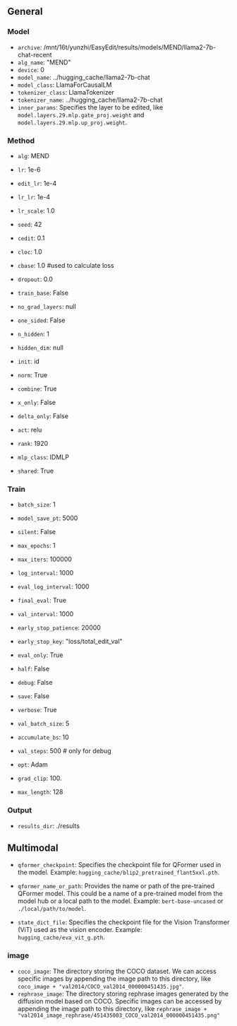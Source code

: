## General
### Model

- `archive`: /mnt/16t/yunzhi/EasyEdit/results/models/MEND/llama2-7b-chat-recent
- `alg_name`: "MEND"
- `device`: 0
- `model_name`: ../hugging_cache/llama2-7b-chat
- `model_class`: LlamaForCausalLM
- `tokenizer_class`: LlamaTokenizer
- `tokenizer_name`: ../hugging_cache/llama2-7b-chat
- `inner_params`: Specifies the layer to be edited, like `model.layers.29.mlp.gate_proj.weight` and `model.layers.29.mlp.up_proj.weight`.

### Method
- `alg`: MEND
- `lr`: 1e-6
- `edit_lr`: 1e-4
- `lr_lr`: 1e-4
- `lr_scale`: 1.0
- `seed`: 42
 
- `cedit`: 0.1
- `cloc`: 1.0
- `cbase`: 1.0 #used to calculate loss
 
- `dropout`: 0.0
- `train_base`: False
- `no_grad_layers`: null
- `one_sided`: False
- `n_hidden`: 1
- `hidden_dim`: null
- `init`: id
- `norm`: True
- `combine`: True
- `x_only`: False
- `delta_only`: False
- `act`: relu
- `rank`: 1920
- `mlp_class`: IDMLP
- `shared`: True

### Train
- `batch_size`: 1
- `model_save_pt`: 5000
- `silent`: False
- `max_epochs`: 1
- `max_iters`: 100000
- `log_interval`: 1000
- `eval_log_interval`: 1000
- `final_eval`: True
- `val_interval`: 1000
- `early_stop_patience`: 20000
- `early_stop_key`: "loss/total_edit_val"
- `eval_only`: True
- `half`: False
- `debug`: False
- `save`: False
- `verbose`: True

- `val_batch_size`: 5
- `accumulate_bs`: 10
- `val_steps`: 500 # only for debug
- `opt`: Adam
- `grad_clip`: 100.
- `max_length`: 128

### Output

- `results_dir`: ./results

## Multimodal
- `qformer_checkpoint`: Specifies the checkpoint file for QFormer used in the model. Example: `hugging_cache/blip2_pretrained_flant5xxl.pth`.

- `qformer_name_or_path`: Provides the name or path of the pre-trained QFormer model. This could be a name of a pre-trained model from the model hub or a local path to the model. Example: `bert-base-uncased` or `./local/path/to/model`.

- `state_dict_file`: Specifies the checkpoint file for the Vision Transformer (ViT) used as the vision encoder. Example: `hugging_cache/eva_vit_g.pth`.

### image
- `coco_image`:  The directory storing the COCO dataset. We can access specific images by appending the image path to this directory, like `coco_image + "val2014/COCO_val2014_000000451435.jpg"`.
- `rephrase_image`: The directory storing rephrase images generated by the diffusion model based on COCO. Specific images can be accessed by appending the image path to this directory, like `rephrase_image + "val2014_image_rephrase/451435003_COCO_val2014_000000451435.png"`